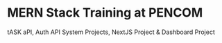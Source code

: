 # MERN Stack Training at PENCOM
tASK aPI, Auth API System Projects, NextJS Project &amp; Dashboard Project


